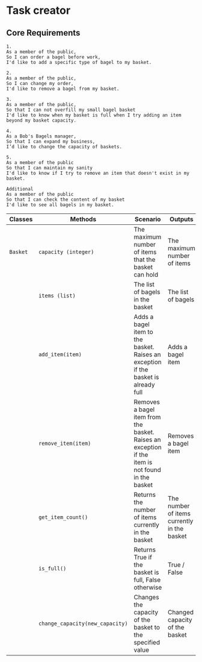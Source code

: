 # Task creator

## Core Requirements
```
1.
As a member of the public,
So I can order a bagel before work,
I'd like to add a specific type of bagel to my basket.
```

```
2.
As a member of the public,
So I can change my order,
I'd like to remove a bagel from my basket.
```

```
3.
As a member of the public,
So that I can not overfill my small bagel basket
I'd like to know when my basket is full when I try adding an item beyond my basket capacity.
```

```
4.
As a Bob's Bagels manager,
So that I can expand my business,
I’d like to change the capacity of baskets.
```

```
5.
As a member of the public
So that I can maintain my sanity
I'd like to know if I try to remove an item that doesn't exist in my basket.
```

```
Additional
As a member of the public
So that I can check the content of my basket
I'd like to see all bagels in my basket.
```

| Classes  | Methods                                  | Scenario                                                                                         | Outputs                                     |
|----------|------------------------------------------|--------------------------------------------------------------------------------------------------|---------------------------------------------|
| `Basket` | `capacity (integer)`                     | The maximum number of items that the basket can hold                                             | The maximum number of items                 |
|          | `items (list)`                           | The list of bagels in the basket                                                                 | The list of bagels                          |
|          | `add_item(item)`                         | Adds a bagel item to the basket. Raises an exception if the basket is already full               | Adds a bagel item                           |
|          | `remove_item(item)`                      | Removes a bagel item from the basket. Raises an exception if the item is not found in the basket | Removes a bagel item                        |
|          | `get_item_count()`                       | Returns the number of items currently in the basket                                              | The number of items currently in the basket |
|          | `is_full()`                              | Returns True if the basket is full, False otherwise                                              | True / False                                |
|          | `change_capacity(new_capacity)`          | Changes the capacity of the basket to the specified value                                        | Changed capacity of the basket              |

```



